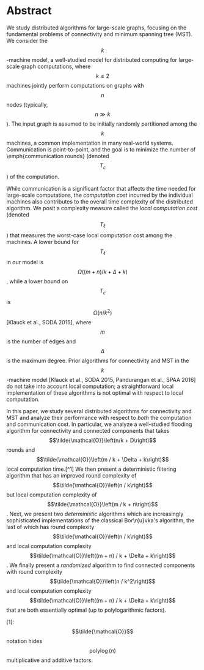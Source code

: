 <script src="https://cdn.mathjax.org/mathjax/latest/MathJax.js?config=TeX-AMS-MML_HTMLorMML" type="text/javascript"></script>
# Abstract
We study distributed algorithms for large-scale graphs, focusing on the
fundamental problems of connectivity and minimum spanning tree (MST). We
consider the $$k$$-machine model, a well-studied model for distributed
computing for large-scale graph computations, where $$k \geq 2$$ machines
jointly perform computations on graphs with $$n$$ nodes (typically, $$n \gg
k$$). The input graph is assumed to be initially randomly partitioned among
the $$k$$ machines, a common implementation in many real-world systems.
Communication is point-to-point, and the goal is to minimize the number of
\emph{communication rounds} (denoted $$T_c$$) of the computation.

While communication is a significant factor that affects the time needed for
large-scale computations, the *computation cost* incurred by the
individual machines also contributes to the overall time complexity of the
distributed algorithm. We posit a complexity measure called the *local
computation cost* (denoted $$T_{\ell}$$) that measures the worst-case local
computation cost among the machines.  A lower bound for $$T_{\ell}$$
in our model is $$\Omega\left((m+n) / k + \Delta + k\right)$$, while a
lower bound on $$T_c$$ is $$\Omega\left(n / k^2\right)$$ [Klauck et al., SODA 2015],
where $$m$$ is the number of edges and $$\Delta$$ is the maximum degree. Prior
algorithms for connectivity and MST in the $$k$$-machine model [Klauck et al.,
SODA 2015, Pandurangan et al., SPAA 2016] do not take into account local
computation; a straightforward local implementation of these algorithms is
not optimal with respect to local computation.

In this paper, we study several distributed algorithms for connectivity and
MST and analyze their performance with respect to *both* the computation and
communication cost. In particular, we analyze a well-studied flooding
algorithm for connectivity and connected components that takes
$$\tilde{\mathcal{O}}\left(n/k + D\right)$$ rounds and $$\tilde{\mathcal{O}}\left(m / k + \Delta + k\right)$$
local computation time.[^1] We then
present a deterministic filtering algorithm that has an improved
round complexity of $$\tilde{\mathcal{O}}\left(n / k\right)$$ but local computation
complexity of $$\tilde{\mathcal{O}}\left(m / k + n\right)$$. Next, we present two
*deterministic* algorithms which are increasingly sophisticated
implementations of the classical Bor\r{u}vka's algorithm, the last of which
has round complexity $$\tilde{\mathcal{O}}\left(n / k\right)$$ and local computation
complexity $$\tilde{\mathcal{O}}\left((m + n) / k + \Delta + k\right)$$. We finally
present a *randomized* algorithm to find connected components with
round complexity $$\tilde{\mathcal{O}}\left(n / k^2\right)$$ and local computation
complexity $$\tilde{\mathcal{O}}\left((m + n) / k + \Delta + k\right)$$ that are
both essentially optimal (up to polylogarithmic factors).

[1]: $$\tilde{\mathcal{O}}$$ notation hides $$\operatorname{polylog}(n)$$ multiplicative 
and additive factors.
